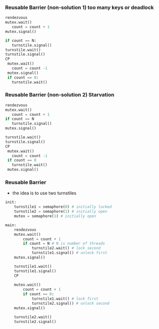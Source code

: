 ### **Reusable Barrier (non-solution 1) too many keys or deadlock**
```python
rendezvous
mutex.wait()
   count = count + 1
mutex.signal()

if count == N:
   turnstile.signal()
turnstile.wait()
turnstile.signal()
CP
 mutex.wait()
   count = count -1 
 mutex.signal()
 if count == 0:
   turnstile.wait()
```

### **Reusable Barrier (non-solution 2) Starvation**
```python
rendezvous
mutex.wait()
   count = count + 1
if count == N
   turnstile.signal()
mutex.signal()

turnstile.wait()
turnstile.signal()
CP
 mutex.wait()
   count = count -1 
 if count == 0
   turnstile.wait()
 mutex.signal()
```

### **Reusable Barrier**
*   the idea is to use two turnstiles

```python
init:
    turnstile1 = semaphore(0) # initially locked
    turnstile2 = semaphore(1) # initially open
    mutex = semaphore(1) # initially open

main:
    rendezvous
    mutex.wait()
        count = count + 1
        if count = N # N is number of threads
            turnstile2.wait() # lock second
            turnstile1.signal() # unlock first
    mutex.signal()

    turnstile1.wait()
    turnstile1.signal()
    CP
    
    mutex.wait()
        count = count + 1
        if count == 0:
            turnstile1.wait() # lock first
            turnstile2.signal() # unlock second
    mutex.signal()

    turnstile2.wait()
    turnstile2.signal()
```    


